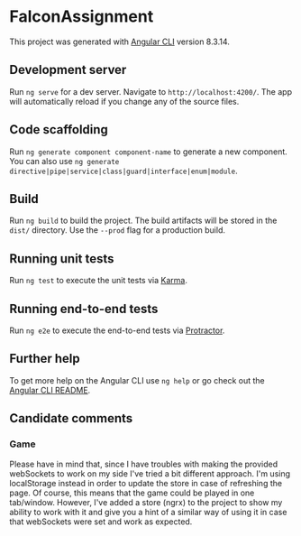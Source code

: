 # FalconAssignment

This project was generated with [Angular CLI](https://github.com/angular/angular-cli) version 8.3.14.

## Development server

Run `ng serve` for a dev server. Navigate to `http://localhost:4200/`. The app will automatically reload if you change any of the source files.

## Code scaffolding

Run `ng generate component component-name` to generate a new component. You can also use `ng generate directive|pipe|service|class|guard|interface|enum|module`.

## Build

Run `ng build` to build the project. The build artifacts will be stored in the `dist/` directory. Use the `--prod` flag for a production build.

## Running unit tests

Run `ng test` to execute the unit tests via [Karma](https://karma-runner.github.io).

## Running end-to-end tests

Run `ng e2e` to execute the end-to-end tests via [Protractor](http://www.protractortest.org/).

## Further help

To get more help on the Angular CLI use `ng help` or go check out the [Angular CLI README](https://github.com/angular/angular-cli/blob/master/README.md).

## Candidate comments

### Game

Please have in mind that, since I have troubles with making the provided webSockets to work on my side I've tried a bit different approach. I'm using localStorage instead in order to update the store in case of refreshing the page. Of course, this means that the game could be played in one tab/window. However, I've added a store (ngrx) to the project to show my ability to work with it and give you a hint of a similar way of using it in case that webSockets were set and work as expected.

